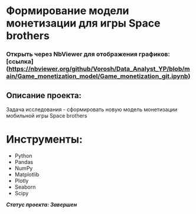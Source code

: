 # Формирование модели монетизации для игры Space brothers

### Открыть через NbViewer для отображения графиков:[ссылка] (https://nbviewer.org/github/Vorosh/Data_Analyst_YP/blob/main/Game_monetization_model/Game_monetization_git.ipynb)

## Описание проекта:
Задача исследования - сформировать новую модель монетизации мобильной игры Space brothers

# Инструменты:

- Python
- Pandas
- NumPy
- Matplotlib
- Plotly
- Seaborn
- Scipy

***Статус проекта: Завершен***
